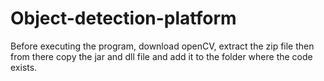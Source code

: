# Object-detection-platform

Before executing the program, download openCV, extract the zip file then from there copy the jar and dll file and add it to the folder where the code exists.
